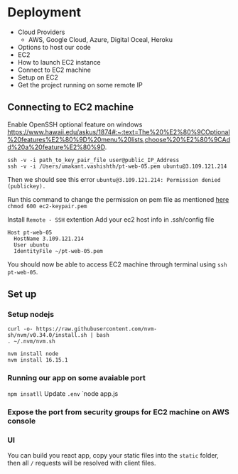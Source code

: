 

# Deployment


* Cloud Providers
  * AWS, Google Cloud, Azure, Digital Oceal, Heroku
* Options to host our code
* EC2
* How to launch EC2 instance
* Connect to EC2 machine
* Setup on EC2
* Get the project running on some remote IP

## Connecting to EC2 machine

Enable OpenSSH optional feature on windows
https://www.hawaii.edu/askus/1874#:~:text=The%20%E2%80%9COptional%20features%E2%80%9D%20menu%20lists,choose%20%E2%80%9CAdd%20a%20feature%E2%80%9D.

`ssh -v -i path_to_key_pair_file user@public_IP_Address`  
`ssh -v -i /Users/umakant.vashishth/pt-web-05.pem ubuntu@3.109.121.214`

Then we should see this error
`ubuntu@3.109.121.214: Permission denied (publickey).`

Run this command to change the permission on pem file as mentioned [here](https://stackoverflow.com/questions/1454629/aws-ssh-access-permission-denied-publickey-issue)
`chmod 600 ec2-keypair.pem`

Install `Remote - SSH` extention
Add your ec2 host info in .ssh/config file

```
Host pt-web-05
  HostName 3.109.121.214
  User ubuntu
  IdentityFile ~/pt-web-05.pem

```

You should now be able to access EC2 machine through terminal using `ssh pt-web-05`.

## Set up

### Setup nodejs

`curl -o- https://raw.githubusercontent.com/nvm-sh/nvm/v0.34.0/install.sh | bash`  
`. ~/.nvm/nvm.sh`  

`nvm install node`  
`nvm install 16.15.1`  

### Running our app on some avaiable port

`npm insatll`
Update `.env`
`node app.js


### Expose the port from security groups for EC2 machine on AWS console


### UI 
You can build you react app, copy your static files into the `static` folder, then all `/` requests will be resolved with client files.
